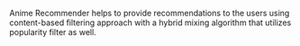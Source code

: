 Anime Recommender helps to provide recommendations to the users using content-based filtering approach with a hybrid mixing algorithm that utilizes popularity filter as well.
